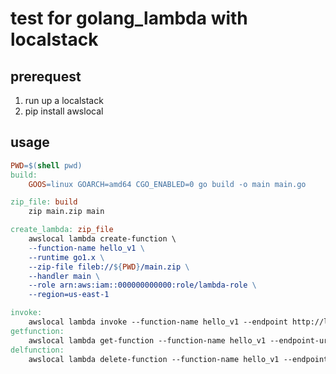 # test for golang_lambda with localstack

## prerequest

1. run up a localstack
2. pip install awslocal

## usage

```makefile
PWD=$(shell pwd)
build:
	GOOS=linux GOARCH=amd64 CGO_ENABLED=0 go build -o main main.go

zip_file: build
	zip main.zip main

create_lambda: zip_file
	awslocal lambda create-function \
	--function-name hello_v1 \
	--runtime go1.x \
	--zip-file fileb://${PWD}/main.zip \
	--handler main \
	--role arn:aws:iam::000000000000:role/lambda-role \
	--region=us-east-1

invoke:
	awslocal lambda invoke --function-name hello_v1 --endpoint http://localhost:4566 --region=us-east-1 result.txt
getfunction:
	awslocal lambda get-function --function-name hello_v1 --endpoint-url=http://localhost:4566 --region=us-east-1
delfunction:
	awslocal lambda delete-function --function-name hello_v1 --endpoint-url=http://localhost:4566 --region=us-east-1	
```